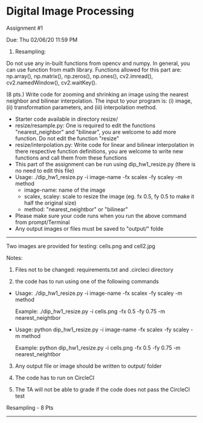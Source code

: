# Digital Image Processing 
Assignment #1

Due: Thu 02/06/20 11:59 PM

1. Resampling:

Do not use any in-built functions from opencv and numpy. In general, you can use function from math library. 
Functions allowed for this part are: np.array(), np.matrix(), np.zeros(), np.ones(), cv2.imread(), cv2.namedWindow(), cv2.waitKey().

(8 pts.) Write code for zooming and shrinking an image using the nearest neighbor and bilinear interpolation. The input to your program is: (i) image, (ii) transformation parameters, and (iii) interpolation method.
 
  - Starter code available in directory resize/      
  - resize/resample.py: One is required to edit the functions "nearest_neighbor" and "bilinear", you are welcome to add more       function. Do not edit the function "resize"
  - resize/interpolation.py: Write code for linear and bilinear interpolation in there respective function definitions, you are welcome to write new functions and call them from these functions
  - This part of the assignment can be run using dip_hw1_resize.py (there is no need to edit this file)
  - Usage: ./dip_hw1_resize.py -i image-name -fx scalex -fy scaley -m method                   
       - image-name: name of the image
       - scalex, scaley: scale to resize the image (eg. fx 0.5, fy 0.5 to make it half the original size)
       - method: "nearest_neightbor" or "bilinear" 
  - Please make sure your code runs when you run the above command from prompt/Terminal
  - Any output images or files must be saved to "output/" folde
----------------------
Two images are provided for testing: cells.png and cell2.jpg
  
Notes: 

1. Files not to be changed: requirements.txt and .circleci directory 

2. the code has to run using one of the following commands

 - Usage: ./dip_hw1_resize.py -i image-name -fx scalex -fy scaley -m method
 
   Example: ./dip_hw1_resize.py -i cells.png -fx 0.5 -fy 0.75 -m nearest_neightbor

 - Usage: python dip_hw1_resize.py -i image-name -fx scalex -fy scaley -m method
 
   Example: python dip_hw1_resize.py -i cells.png -fx 0.5 -fy 0.75 -m nearest_neightbor
  
3. Any output file or image should be written to output/ folder

4. The code has to run on CircleCI

5. The TA will not be able to grade if the code does not pass the CircleCI test

Resampling      - 8 Pts

----------------------
